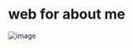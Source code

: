 # web for about me

![image](https://user-images.githubusercontent.com/112849918/215054502-216fad56-c379-4666-b550-a2cea7fecbe0.png)

